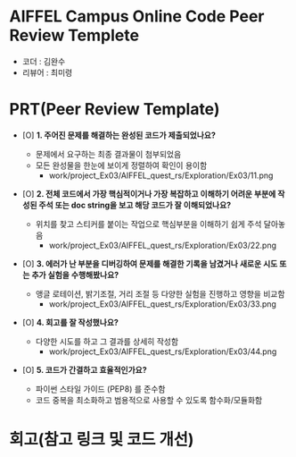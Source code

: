 # AIFFEL Campus Online Code Peer Review Templete
- 코더 : 김완수
- 리뷰어 : 최미령


# PRT(Peer Review Template)
- [O]  **1. 주어진 문제를 해결하는 완성된 코드가 제출되었나요?**
    - 문제에서 요구하는 최종 결과물이 첨부되었음
    - 모든 완성물을 한눈에 보이게 정렬하여 확인이 용이함
        - work/project_Ex03/AIFFEL_quest_rs/Exploration/Ex03/11.png
    
- [O]  **2. 전체 코드에서 가장 핵심적이거나 가장 복잡하고 이해하기 어려운 부분에 작성된 
주석 또는 doc string을 보고 해당 코드가 잘 이해되었나요?**
    - 위치를 찾고 스티커를 붙이는 작업으로 핵심부분을 이해하기 쉽게 주석 달아놓음
        - work/project_Ex03/AIFFEL_quest_rs/Exploration/Ex03/22.png
        
- [O]  **3. 에러가 난 부분을 디버깅하여 문제를 해결한 기록을 남겼거나
새로운 시도 또는 추가 실험을 수행해봤나요?**
    - 앵글 로테이션, 밝기조절, 거리 조절 등 다양한 실험을 진행하고 영향을 비교함
        - work/project_Ex03/AIFFEL_quest_rs/Exploration/Ex03/33.png
        
- [O]  **4. 회고를 잘 작성했나요?**
    - 다양한 시도를 하고 그 결과를 상세히 작성함
        - work/project_Ex03/AIFFEL_quest_rs/Exploration/Ex03/44.png
        
- [O]  **5. 코드가 간결하고 효율적인가요?**
    - 파이썬 스타일 가이드 (PEP8) 를 준수함
    - 코드 중복을 최소화하고 범용적으로 사용할 수 있도록 함수화/모듈화함



# 회고(참고 링크 및 코드 개선)

